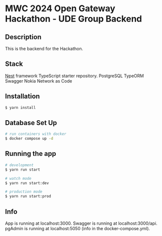 
# MWC 2024 Open Gateway Hackathon - UDE Group Backend

## Description

This is the backend for the Hackathon.

## Stack

[Nest](https://github.com/nestjs/nest) framework TypeScript starter repository.
PostgreSQL
TypeORM
Swagger
Nokia Network as Code

## Installation

```bash
$ yarn install
```

## Database Set Up

```bash
# run containers with docker
$ docker compose up -d
```

## Running the app

```bash
# development
$ yarn run start

# watch mode
$ yarn run start:dev

# production mode
$ yarn run start:prod
```

## Info

App is running at localhost:3000.
Swagger is running at localhost:3000/api.
pgAdmin is running at localhost:5050 (info in the docker-compose.yml).
